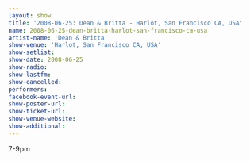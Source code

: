 ```yaml
---
layout: show
title: '2008-06-25: Dean & Britta - Harlot, San Francisco CA, USA'
name: 2008-06-25-dean-britta-harlot-san-francisco-ca-usa
artist-name: 'Dean & Britta'
show-venue: 'Harlot, San Francisco CA, USA'
show-setlist: 
show-date: 2008-06-25
show-radio: 
show-lastfm: 
show-cancelled: 
performers: 
facebook-event-url: 
show-poster-url: 
show-ticket-url: 
show-venue-website: 
show-additional: 
---
```


7-9pm